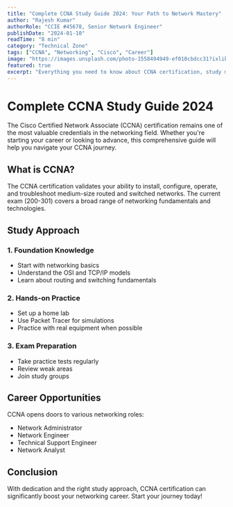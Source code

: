 ```yaml
---
title: "Complete CCNA Study Guide 2024: Your Path to Network Mastery"
author: "Rajesh Kumar"
authorRole: "CCIE #45678, Senior Network Engineer"
publishDate: "2024-01-10"
readTime: "8 min"
category: "Technical Zone"
tags: ["CCNA", "Networking", "Cisco", "Career"]
image: "https://images.unsplash.com/photo-1558494949-ef010cbdcc31?ixlib=rb-4.0.3&auto=format&fit=crop&w=1000&q=80"
featured: true
excerpt: "Everything you need to know about CCNA certification, study materials, and career opportunities in networking."
---
```


# Complete CCNA Study Guide 2024

The Cisco Certified Network Associate (CCNA) certification remains one of the most valuable credentials in the networking field. Whether you're starting your career or looking to advance, this comprehensive guide will help you navigate your CCNA journey.

## What is CCNA?

The CCNA certification validates your ability to install, configure, operate, and troubleshoot medium-size routed and switched networks. The current exam (200-301) covers a broad range of networking fundamentals and technologies.

## Study Approach

### 1. Foundation Knowledge
- Start with networking basics
- Understand the OSI and TCP/IP models
- Learn about routing and switching fundamentals

### 2. Hands-on Practice
- Set up a home lab
- Use Packet Tracer for simulations
- Practice with real equipment when possible

### 3. Exam Preparation
- Take practice tests regularly
- Review weak areas
- Join study groups

## Career Opportunities

CCNA opens doors to various networking roles:
- Network Administrator
- Network Engineer
- Technical Support Engineer
- Network Analyst

## Conclusion

With dedication and the right study approach, CCNA certification can significantly boost your networking career. Start your journey today!